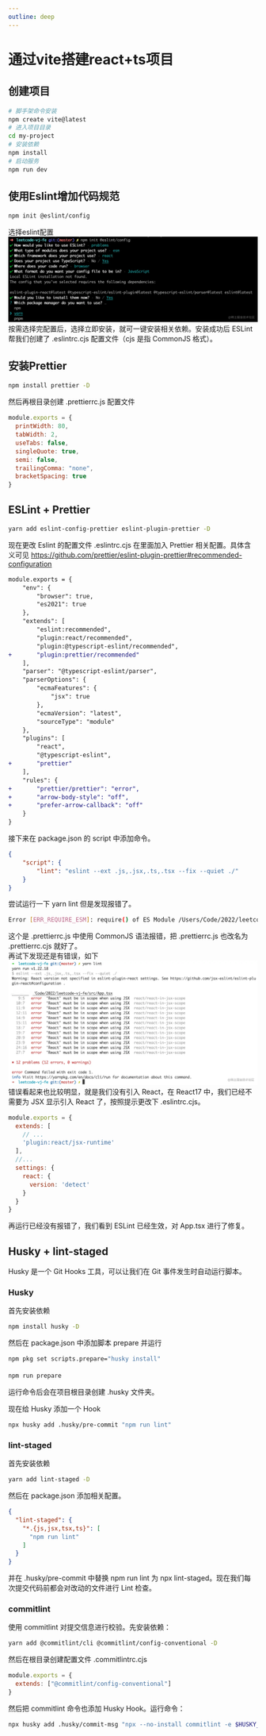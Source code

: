 ```yaml
---
outline: deep
---
```

# 通过vite搭建react+ts项目
## 创建项目
```bash
# 脚手架命令安装
npm create vite@latest
# 进入项目目录
cd my-project
# 安装依赖
npm install
# 启动服务
npm run dev
```
## 使用Eslint增加代码规范
```bash
npm init @eslint/config
```
选择eslint配置
![图片](../../assets/images/react/eslint.webp)
按需选择完配置后，选择立即安装，就可一键安装相关依赖。安装成功后 ESLint 帮我们创建了 .eslintrc.cjs 配置文件（cjs 是指 CommonJS 格式）。
## 安装Prettier
```bash
npm install prettier -D
```
然后再根目录创建 .prettierrc.js 配置文件
```js
module.exports = {
  printWidth: 80,
  tabWidth: 2,
  useTabs: false,
  singleQuote: true,
  semi: false,
  trailingComma: "none",
  bracketSpacing: true
}
```
## ESLint + Prettier
```bash
yarn add eslint-config-prettier eslint-plugin-prettier -D
```
现在更改 Eslint 的配置文件 .eslintrc.cjs 在里面加入 Prettier 相关配置。具体含义可见 https://github.com/prettier/eslint-plugin-prettier#recommended-configuration
```diff
module.exports = {
    "env": {
        "browser": true,
        "es2021": true
    },
    "extends": [
        "eslint:recommended",
        "plugin:react/recommended",
        "plugin:@typescript-eslint/recommended",
+       "plugin:prettier/recommended"
    ],
    "parser": "@typescript-eslint/parser",
    "parserOptions": {
        "ecmaFeatures": {
            "jsx": true
        },
        "ecmaVersion": "latest",
        "sourceType": "module"
    },
    "plugins": [
        "react",
        "@typescript-eslint",
+       "prettier"
    ],
    "rules": {
+       "prettier/prettier": "error",
+       "arrow-body-style": "off",
+       "prefer-arrow-callback": "off"
    }
}
```
接下来在 package.json 的 script 中添加命令。
```json
{
    "script": {
        "lint": "eslint --ext .js,.jsx,.ts,.tsx --fix --quiet ./"
    }
}
```
尝试运行一下 yarn lint 但是发现报错了。
```bash
Error [ERR_REQUIRE_ESM]: require() of ES Module /Users/Code/2022/leetcode-vj-fe/.prettierrc.js from /Users/Code/2022/leetcode-vj-fe/node_modules/prettier/third-party.js not supported.
```
这个是 .prettierrc.js 中使用 CommonJS 语法报错，把 .prettierrc.js 也改名为 .prettierrc.cjs 就好了。  
再试下发现还是有错误，如下
![图片](../../assets/images/react/lint-error.png)
错误看起来也比较明显，就是我们没有引入 React，在 React17 中，我们已经不需要为 JSX 显示引入 React 了，按照提示更改下 .eslintrc.cjs。
```js
module.exports = {
  extends: [
    // ...
    'plugin:react/jsx-runtime'
  ],
  //...
  settings: {
    react: {
      version: 'detect'
    }
  }
}
```
再运行已经没有报错了，我们看到 ESLint 已经生效，对 App.tsx 进行了修复。
## Husky + lint-staged
Husky 是一个 Git Hooks 工具，可以让我们在 Git 事件发生时自动运行脚本。
### Husky
首先安装依赖
```bash
npm install husky -D
```
然后在 package.json 中添加脚本 prepare 并运行
``` bash
npm pkg set scripts.prepare="husky install"

npm run prepare
```
运行命令后会在项目根目录创建 .husky 文件夹。  

现在给 Husky 添加一个 Hook
```bash
npx husky add .husky/pre-commit "npm run lint"
```
### lint-staged
首先安装依赖
```bash
yarn add lint-staged -D
```
然后在 package.json 添加相关配置。
```json
{
  "lint-staged": {
    "*.{js,jsx,tsx,ts}": [
      "npm run lint"
    ]
  }
}
```
并在 .husky/pre-commit 中替换 npm run lint 为 npx lint-staged。现在我们每次提交代码前都会对改动的文件进行 Lint 检查。
### commitlint
使用 commitlint 对提交信息进行校验。先安装依赖：
```bash
yarn add @commitlint/cli @commitlint/config-conventional -D
```
然后在根目录创建配置文件 .commitlintrc.cjs
```cjs
module.exports = {
  extends: ["@commitlint/config-conventional"]
}
```
然后把 commitlint 命令也添加 Husky Hook。运行命令：

```bash
npx husky add .husky/commit-msg "npx --no-install commitlint -e $HUSKY_GIT_PARAMS"
```
